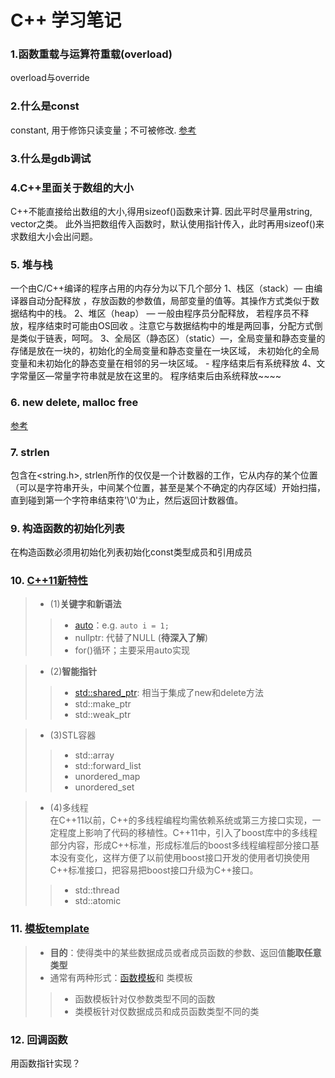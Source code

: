 # C++ 学习笔记

### 1.函数重载与运算符重载(overload)
overload与override
### 2.什么是const
constant, 用于修饰只读变量；不可被修改. [参考](https://www.runoob.com/w3cnote/cpp-const-keyword.html)

### 3.什么是gdb调试

### 4.C++里面关于数组的大小
C++不能直接给出数组的大小,得用sizeof()函数来计算. 因此平时尽量用string, vector之类。
此外当把数组传入函数时，默认使用指针传入，此时再用sizeof()来求数组大小会出问题。

### 5. 堆与栈
一个由C/C++编译的程序占用的内存分为以下几个部分
1、栈区（stack）— 由编译器自动分配释放 ，存放函数的参数值，局部变量的值等。其操作方式类似于数据结构中的栈。
2、堆区（heap） — 一般由程序员分配释放， 若程序员不释放，程序结束时可能由OS回收 。注意它与数据结构中的堆是两回事，分配方式倒是类似于链表，呵呵。
3、全局区（静态区）（static）—，全局变量和静态变量的存储是放在一块的，初始化的全局变量和静态变量在一块区域， 未初始化的全局变量和未初始化的静态变量在相邻的另一块区域。 - 程序结束后有系统释放
4、文字常量区—常量字符串就是放在这里的。 程序结束后由系统释放~~~~

### 6. new delete, malloc free
[参考](https://blog.csdn.net/qq_37535749/article/details/113534079)

### 7. strlen
包含在<string.h>, strlen所作的仅仅是一个计数器的工作，它从内存的某个位置（可以是字符串开头，中间某个位置，甚至是某个不确定的内存区域）开始扫描，
直到碰到第一个字符串结束符'\0'为止，然后返回计数器值。

### 9. 构造函数的初始化列表
在构造函数必须用初始化列表初始化const类型成员和引用成员

### 10. [C++11新特性](https://blog.csdn.net/zhanglu_1024/article/details/85049480)
>* (1)**关键字和新语法**
>>* [auto](./basic_cpp/class_learning.cpp)：e.g. `auto i = 1;` 
>>* nullptr: 代替了NULL (**待深入了解**) 
>>* for()循环；主要采用auto实现

>* (2)**智能指针**
>>* [std::shared_ptr](./basic_cpp/cpp11_newFeatrue_ptr.cpp): 相当于集成了new和delete方法
>>* std::make_ptr
>>* std::weak_ptr

>* (3)STL容器
>>* std::array
>>* std::forward_list
>>* unordered_map
>>* unordered_set

>* (4)多线程  
   > 在C++11以前，C++的多线程编程均需依赖系统或第三方接口实现，一定程度上影响了代码的移植性。C++11中，引入了boost库中的多线程部分内容，形成C++标准，形成标准后的boost多线程编程部分接口基本没有变化，这样方便了以前使用boost接口开发的使用者切换使用C++标准接口，把容易把boost接口升级为C++接口。
>>* std::thread
>>* std::atomic

### 11. [模板template](https://www.runoob.com/w3cnote/c-templates-detail.html)
>* **目的**：使得类中的某些数据成员或者成员函数的参数、返回值**能取任意类型**
>* 通常有两种形式：[函数模板](./basic_cpp/swap.cpp)和 类模板
>>* 函数模板针对仅参数类型不同的函数
>>* 类模板针对仅数据成员和成员函数类型不同的类

### 12. 回调函数
用函数指针实现？